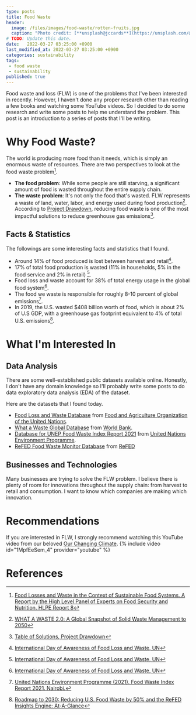 ```yaml
---
type: posts
title: Food Waste
header:
  image: /files/images/food-waste/rotten-fruits.jpg
  caption: "Photo credit: [**unsplash@jccards**](https://unsplash.com/@jccards)"
# TODO: Update this date.
date:   2022-03-27 03:25:00 +0900
last_modified_at: 2022-03-27 03:25:00 +0900
categories: sustainability
tags:
 - food waste
 - sustainability
published: true
---
```


Food waste and loss (FLW) is one of the problems that I've been interested in recently. However, I haven't done any proper research other than reading a few books and watching some YouTube videos. So I decided to do some research and write some posts to help me understand the problem. This post is an introduction to a series of posts that I'll be writing. 

# Why Food Waste?

The world is producing more food than it needs, which is simply an enormous waste of resources. There are two perspectives to look at the food waste problem[^4].
 * **The food problem**: While some people are still starving, a significant amount of food is wasted throughout the entire supply chain. 
 * **The waste problem**: It's not only the food that's wasted. FLW represents a waste of land, water, labor, and energy used during food production[^5]. According to [Project Drawdown](https://drawdown.org/solutions/table-of-solutions), reducing food waste is one of the most impactful solutions to reduce greenhouse gas emissions[^1].

## Facts & Statistics

The followings are some interesting facts and statistics that I found.

* Around 14% of food produced is lost between harvest and retail[^3].
* 17% of total food production is wasted (11% in households, 5% in the food service and 2% in retail) [^3].
* Food loss and waste account for 38% of total energy usage in the global food system[^3].
* The food we waste is responsible for roughly 8-10 percent of global emissions[^6].
* In 2019, the U.S. wasted $408 billion worth of food, which is about 2% of U.S GDP, with a greenhouse gas footprint equivalent to 4% of total U.S. emissions[^7].


# What I'm Interested In

## Data Analysis
There are some well-established public datasets available online. Honestly, I don't have any domain knowledge so I'll probably write some posts to do data exploratory data analysis (EDA) of the dataset.

Here are the datasets that I found today.

* [Food Loss and Waste Database](https://www.fao.org/platform-food-loss-waste/flw-data/en/) from [Food and Agriculture Organization of the United Nations](https://www.fao.org/home/en/). 
* [What a Waste Global Database](https://datacatalog.worldbank.org/search/dataset/0039597) from [World Bank](https://www.worldbank.org/en/home).
* [Database for UNEP Food Waste Index Report 2021](https://www.unep.org/resources/report/unep-food-waste-index-report-2021) from [United Nations Environment Programme](https://www.unep.org/). 
* [ReFED Food Waste Monitor Database](https://insights-engine.refed.org/food-waste-monitor?view=overview&year=2019) from [ReFED](https://refed.org/)

## Businesses and Technologies

Many businesses are trying to solve the FLW problem. I believe there is plenty of room for innovations throughout the supply chain: from harvest to retail and consumption. I want to know which companies are making which innovation.

# Recommendations

If you are interested in FLW, I strongly recommend watching this YouTube video from our beloved [Our Changing Climate](https://www.youtube.com/c/OurChangingClimate/featured).
{% include video id="1MpfEeSem_4" provider="youtube" %}


# References

[^1]: [Table of Solutions, Project Drawdown](https://drawdown.org/solutions/table-of-solutions)
[^2]: [Wasted: How America Is Losing Up to 40 Percent of Its Food from Farm to Fork to Landfill, NRDC](https://www.nrdc.org/resources/wasted-how-america-losing-40-percent-its-food-farm-fork-landfill)
[^3]: [International Day of Awareness of Food Loss and Waste, UN](https://www.fao.org/international-day-awareness-food-loss-waste?utm_source=twitter&utm_medium=social+media&utm_campaign=fao)
[^4]: [Food Losses and Waste in the Context of Sustainable Food Systems. A Report by the High Level Panel of Experts on Food Security and Nutrition. HLPE Report 8](https://www.fao.org/policy-support/tools-and-publications/resources-details/en/c/854257/)
[^5]: [WHAT A WASTE 2.0: A Global Snapshot of Solid Waste Management to 2050](https://datatopics.worldbank.org/what-a-waste/global_food_loss_and_waste.html)
[^6]: [United Nations Environment Programme (2021). Food Waste Index Report 2021. Nairobi.](https://www.unep.org/resources/report/unep-food-waste-index-report-2021)
[^7]: [Roadmap to 2030: Reducing U.S. Food Waste by 50% and the ReFED Insights Engine: At-A-Glance](https://refed.org/)